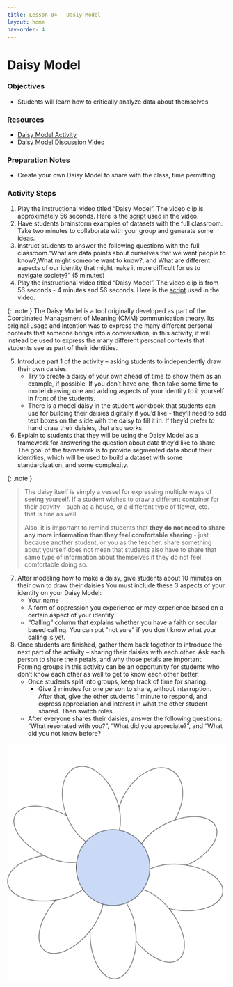 ```yaml
---
title: Lesson 04 - Dasiy Model
layout: home
nav-order: 4
---
```


# Daisy Model


### Objectives
- Students will learn how to critically analyze data about themselves

### Resources
- <a href = "https://docs.google.com/document/d/1njXBX-AXcD-xRjVfyD97XdM41lieaSHeBkA1wAlpAcc/edit?tab=t.0">Daisy Model Activity</a>
- <a href = "https://drive.google.com/file/d/155tophP8Y8HuHxvDAWffRD_kYXgmuB2e/view?usp=drive_link">Daisy Model Discussion Video</a>

### Preparation Notes
- Create your own Daisy Model to share with the class, time permitting

### Activity Steps

1. Play the  instructional video titled “Daisy Model”. The video clip is approximately 56 seconds. Here is the <a href = "https://docs.google.com/document/d/1J8kceovuOPjEx9AWn9UG6KtP1c4LuBrCs3VgP7C2Yk0/edit?tab=t.0">script</a> used in the video.
2. Have students brainstorm examples of datasets with the full classroom. Take two minutes to collaborate with your group and generate some ideas.
3. Instruct students to answer the following questions with the full classroom."What are data points about ourselves that we want people to know?,What might someone want to know?, and What are different aspects of our identity that might make it more difficult for us to navigate society?” (5 minutes)
4. Play the  instructional video titled “Daisy Model”. The video clip is from 56 seconds - 4 minutes and 56 seconds. Here is the <a href = "https://docs.google.com/document/d/1Kh2L3DC8TdqfjbAW5zdSzPv0QfrbQK1KfBOHj6KOobM/edit?tab=t.0">script</a> used in the video.

{: .note }
The Daisy Model is a tool originally developed as part of the Coordinated Management of Meaning (CMM) communication theory. Its original usage and intention was to express the many different personal contexts that someone brings into a conversation; in this activity, it will instead be used to express the many different personal contexts that students see as part of their identities.

5. Introduce part 1 of the activity – asking students to independently draw their own daisies.
    - Try to create a daisy of your own ahead of time to show them as an example, if possible. If you don’t have one, then take some time to model drawing one and adding aspects of your identity to it yourself in front of the students.
    - There is a model daisy in the student workbook that students can use for building their daisies digitally if you’d like - they’ll need to add text boxes on the slide with the daisy to fill it in. If they’d prefer to hand draw their daisies, that also works.
6. Explain to students that they will be using the Daisy Model as a framework for answering the question about data they’d like to share. The goal of the framework is to provide segmented data about their identities, which will be used to build a dataset with some standardization, and some complexity.

{: .note }
>The daisy itself is simply a vessel for expressing multiple ways of seeing yourself. If a student wishes to draw a different container for their activity – such as a house, or a different type of flower, etc. – that is fine as well. 
>
>Also, it is important to remind students that **they do not need to share any more information than they feel comfortable sharing** - just because another student, or you as the teacher, share something about yourself does not mean that students also have to share that same type of information about themselves if they do not feel comfortable doing so.

7. After modeling how to make a daisy, give students about 10 minutes on their own to draw their daisies You must include these 3  aspects of your identity on your Daisy Model:
    - Your name
    - A form of oppression you experience or may experience based on a certain aspect of your identity
    - “Calling” column that explains whether you have a faith or secular based calling. You can put "not sure" if you don't know what your calling is yet. 
8. Once students are finished, gather them back together to introduce the next part of the activity – sharing their daisies with each other. Ask each person to share their petals, and why those petals are important. Forming groups in this activity can be an opportunity for students who don’t know each other as well to get to know each other better.
    - Once students split into groups, keep track of time for sharing.
        - Give 2 minutes for one person to share, without interruption. After that, give the other students 1 minute to respond, and express appreciation and interest in what the other student shared. Then switch roles.
    - After everyone shares their daisies,  answer the following questions: “What resonated with you?”, “What did you appreciate?”, and “What did you not know before?

<img src = "images/daisy.png" alt = "daisy model">

